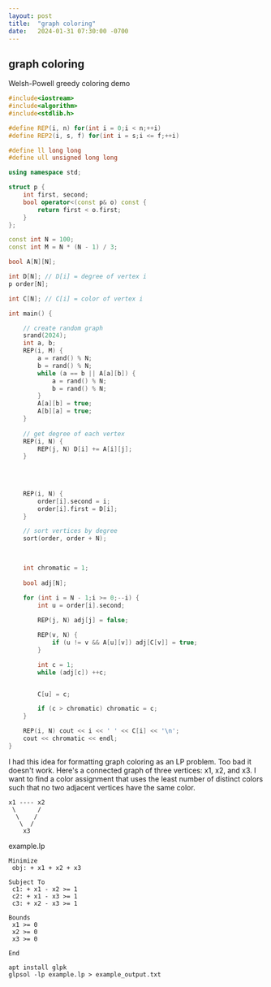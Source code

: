 ```yaml
---
layout: post
title:  "graph coloring"
date:   2024-01-31 07:30:00 -0700
---
```

## graph coloring

Welsh-Powell greedy coloring demo
```c++
#include<iostream>
#include<algorithm>
#include<stdlib.h>

#define REP(i, n) for(int i = 0;i < n;++i)
#define REP2(i, s, f) for(int i = s;i <= f;++i)

#define ll long long
#define ull unsigned long long

using namespace std;

struct p {
	int first, second;
	bool operator<(const p& o) const {
		return first < o.first;
	}
};

const int N = 100;
const int M = N * (N - 1) / 3;

bool A[N][N];

int D[N]; // D[i] = degree of vertex i
p order[N];

int C[N]; // C[i] = color of vertex i

int main() {

	// create random graph
	srand(2024);
	int a, b;
	REP(i, M) {
		a = rand() % N;
		b = rand() % N;
		while (a == b || A[a][b]) {
			a = rand() % N;
			b = rand() % N;
		}
		A[a][b] = true;
		A[b][a] = true;
	}
	
	// get degree of each vertex
	REP(i, N) {
		REP(j, N) D[i] += A[i][j];
	}
	
	
	

	REP(i, N) {
		order[i].second = i;
		order[i].first = D[i];
	}

	// sort vertices by degree
	sort(order, order + N);
	


	int chromatic = 1;
	
	bool adj[N];

	for (int i = N - 1;i >= 0;--i) {
		int u = order[i].second;
		
		REP(j, N) adj[j] = false;

		REP(v, N) {
			if (u != v && A[u][v]) adj[C[v]] = true;
		}

		int c = 1;
		while (adj[c]) ++c;


		C[u] = c;

		if (c > chromatic) chromatic = c;
	}

	REP(i, N) cout << i << ' ' << C[i] << '\n';
	cout << chromatic << endl;
}
```

I had this idea for formatting graph coloring as an LP problem. Too bad it doesn't work.
Here's a connected graph of three vertices: x1, x2, and x3.
I want to find a color assignment that uses the least number of distinct colors such that no two adjacent vertices have the same color.

```
x1 ---- x2
 \      /
  \    /
   \  /
    x3
```

example.lp
```
Minimize
 obj: + x1 + x2 + x3

Subject To
 c1: + x1 - x2 >= 1
 c2: + x1 - x3 >= 1
 c3: + x2 - x3 >= 1

Bounds
 x1 >= 0
 x2 >= 0
 x3 >= 0

End

```


```
apt install glpk
glpsol -lp example.lp > example_output.txt
```
